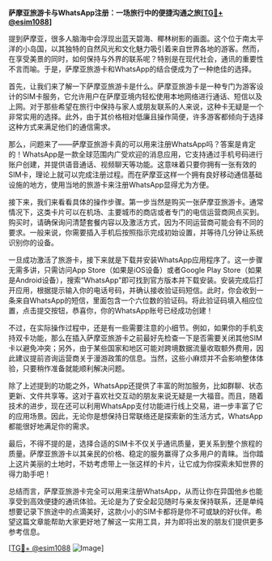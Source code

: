 **萨摩亚旅游卡与WhatsApp注册：一场旅行中的便捷沟通之旅[[TG💪+ @esim1088](https://t.me/s/esim1088)]**

提到萨摩亚，很多人脑海中会浮现出蓝天碧海、椰林树影的画面。这个位于南太平洋的小岛国，以其独特的自然风光和文化魅力吸引着来自世界各地的游客。然而，在享受美景的同时，如何保持与外界的联系呢？特别是在现代社会，通讯的重要性不言而喻。于是，萨摩亚旅游卡和WhatsApp的结合便成为了一种绝佳的选择。

首先，让我们来了解一下萨摩亚旅游卡是什么。萨摩亚旅游卡是一种专门为游客设计的SIM卡服务，它允许用户在萨摩亚境内轻松使用本地网络进行通话、短信以及上网。对于那些希望在旅行中保持与家人或朋友联系的人来说，这种卡无疑是一个非常实用的选择。此外，由于其价格相对低廉且操作简便，许多游客都倾向于选择这种方式来满足他们的通信需求。

那么，问题来了——萨摩亚旅游卡真的可以用来注册WhatsApp吗？答案是肯定的！WhatsApp是一款全球范围内广受欢迎的消息应用，它支持通过手机号码进行账户创建，并提供语音通话、视频聊天等功能。这意味着只要你拥有一张有效的SIM卡，理论上就可以完成注册过程。而在萨摩亚这样一个拥有良好移动通信基础设施的地方，使用当地的旅游卡来注册WhatsApp显得尤为方便。

接下来，我们来看看具体的操作步骤。第一步当然是购买一张萨摩亚旅游卡。通常情况下，这类卡片可以在机场、主要城市的商店或者专门的电信运营商网点买到。购买时，请确保询问清楚套餐内容以及激活方式，因为不同运营商可能会有不同的要求。一般来说，你需要插入手机后按照指示完成初始设置，并等待几分钟让系统识别你的设备。

一旦成功激活了旅游卡，接下来就是下载并安装WhatsApp应用程序了。这一步骤无需多讲，只需访问App Store（如果是iOS设备）或者Google Play Store（如果是Android设备），搜索“WhatsApp”即可找到官方版本并下载安装。安装完成后打开应用，根据提示输入你的电话号码，并确认接收验证码短信。此时，你会收到一条来自WhatsApp的短信，里面包含一个六位数的验证码。将此验证码填入相应位置，点击提交按钮，恭喜你，你的WhatsApp账号已经成功创建！

不过，在实际操作过程中，还是有一些需要注意的小细节。例如，如果你的手机支持双卡功能，那么在插入萨摩亚旅游卡之前最好先检查一下是否需要关闭其他SIM卡以避免冲突；另外，由于某些国家和地区可能对跨境数据流量收取额外费用，因此建议提前咨询运营商关于漫游政策的信息。当然，这些小麻烦并不会影响整体体验，只要稍作准备就能顺利解决问题。

除了上述提到的功能之外，WhatsApp还提供了丰富的附加服务，比如群聊、状态更新、文件共享等。这对于喜欢社交互动的朋友来说无疑是一大福音。而且，随着技术的进步，现在还可以利用WhatsApp支付功能进行线上交易，进一步丰富了它的应用场景。因此，无论你是想保持日常联络还是探索新的生活方式，WhatsApp都能很好地满足你的需求。

最后，不得不提的是，选择合适的SIM卡不仅关乎通讯质量，更关系到整个旅程的质量。萨摩亚旅游卡以其亲民的价格、稳定的服务赢得了众多用户的青睐。当你踏上这片美丽的土地时，不妨考虑带上一张这样的卡片，让它成为你探索未知世界的得力助手吧！

总结而言，萨摩亚旅游卡完全可以用来注册WhatsApp，从而让你在异国他乡也能享受到高效便捷的通讯体验。无论是为了安全起见随时与亲友保持联系，还是单纯想要记录下旅途中的点滴美好，这款小小的SIM卡都将是你不可或缺的好伙伴。希望这篇文章能帮助大家更好地了解这一实用工具，并为即将出发的朋友们提供更多参考信息。

[[TG💪+ @esim1088](https://t.me/s/esim1088) ![Image](https://i.postimg.cc/4NQfJmqS/Snipaste-2025-05-13-00-14-12.png)]